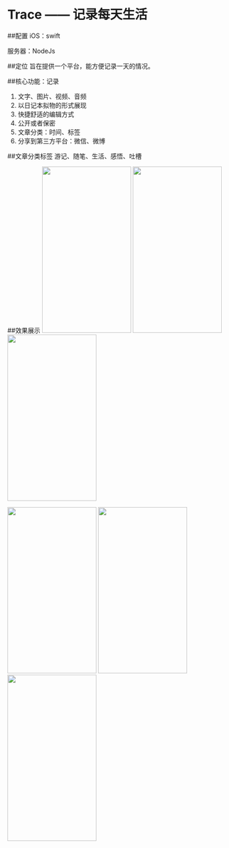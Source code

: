 # Trace —— 记录每天生活

##配置
iOS：swift

服务器：NodeJs

##定位
旨在提供一个平台，能方便记录一天的情况。

##核心功能：记录
1. 文字、图片、视频、音频
2. 以日记本拟物的形式展现
3. 快捷舒适的编辑方式
4. 公开或者保密
5. 文章分类：时间、标签
6. 分享到第三方平台：微信、微博


##文章分类标签
游记、随笔、生活、感悟、吐槽

##效果展示
<img src="http://7xszpw.com1.z0.glb.clouddn.com/iOS/UI/1.png" width=200 height=373/>
<img src="http://7xszpw.com1.z0.glb.clouddn.com/iOS/UI/2.png" width=200 height=373/>
<img src="http://7xszpw.com1.z0.glb.clouddn.com/iOS/UI/3.png" width=200 height=373/>

<img src="http://7xszpw.com1.z0.glb.clouddn.com/iOS/UI/4.png" width=200 height=373/>
<img src="http://7xszpw.com1.z0.glb.clouddn.com/iOS/UI/5.png" width=200 height=373/>
<img src="http://7xszpw.com1.z0.glb.clouddn.com/iOS/UI/6.png" width=200 height=373/>
